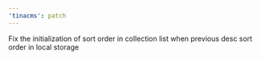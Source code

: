 ```yaml
---
'tinacms': patch
---
```


Fix the initialization of sort order in collection list when previous desc sort order in local storage
